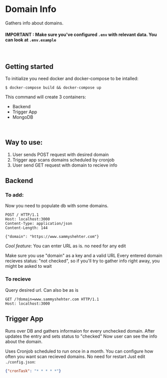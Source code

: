 # Domain Info

Gathers info about domains. 
#### IMPORTANT : Make sure you've configured `.env` with relevant data. You can look at `.env.example`
<br>

## Getting started 
To initialize you need docker and docker-compose to be intalled:
```shellsession
$ docker-compose build && docker-compose up
```

This command will create 3 containers: 
- Backend
- Trigger App
- MongoDB

<br>

## Way to use: 
1. User sends POST request with desired domain
2. Trigger app scans domains scheduled by cronjob
3. User send GET request with domain to recieve info 


## Backend
### To add:
Now you need to populate db with some domains.
```HTTP
POST / HTTP/1.1
Host: localhost:3000
Content-Type: application/json
Content-Length: 144

{"domain": "https://www.sammyshehter.com"}
```

_Cool feature_:  You can enter URL as is. no need for any edit

Make sure you use "domain" as a key and a valid URL 
Every entered domain recieves status: "not checked",
so if you'll try to gather info right away, you might be asked to wait

### To recieve
Query desired url. Can also be as is
```HTTP
GET /?domain=www.sammyshehter.com HTTP/1.1
Host: localhost:3000
```


## Trigger App
Runs over DB and gathers informaion for every unchecked domain.
After updates the entry and sets status to "checked"
Now user can see the info about the domain.

Uses Cronjob scheduled to run once in a month.
You can configure how often you want scan recieved domains. No need for restart
Just edit `./config.json`:

```json
{"cronTask": "* * * * *"}
```
